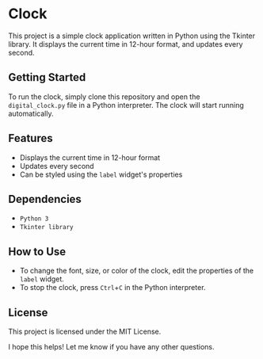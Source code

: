 # Clock

This project is a simple clock application written in Python using the Tkinter library. It displays the current time in 12-hour format, and updates every second.

## Getting Started

To run the clock, simply clone this repository and open the `digital_clock.py` file in a Python interpreter. The clock will start running automatically.

## Features

* Displays the current time in 12-hour format
* Updates every second
* Can be styled using the `label` widget's properties

## Dependencies

* `Python 3`
* `Tkinter library`

## How to Use

* To change the font, size, or color of the clock, edit the properties of the `label` widget.
* To stop the clock, press `Ctrl`+`C` in the Python interpreter.

## License

This project is licensed under the MIT License.


I hope this helps! Let me know if you have any other questions.
